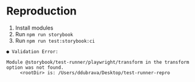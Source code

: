 # Reproduction

1. Install modules
2. Run `npm run storybook`
3. Run `npm run test:storybook:ci`

```
● Validation Error:

Module @storybook/test-runner/playwright/transform in the transform option was not found.
     <rootDir> is: /Users/ddubrava/Desktop/test-runner-repro
```
